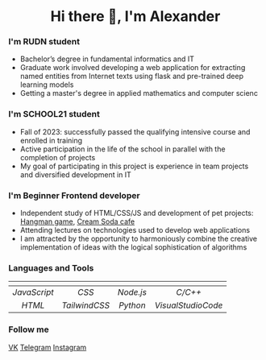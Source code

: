 <h1 align="center"> Hi there 👋, I'm Alexander</h1>

### I'm RUDN student 
- Bachelor’s degree in fundamental informatics and IT
- Graduate work involved developing a web application for extracting named entities from Internet texts using flask and pre-trained deep learning models
- Getting a master's degree in applied mathematics and computer scienc

### I'm SCHOOL21 student
- Fall of 2023: successfully passed the qualifying intensive course and enrolled in training
- Active participation in the life of the school in parallel with the completion of projects
- My goal of participating in this project is experience in team projects and diversified development in IT

### I'm Beginner Frontend developer
- Independent study of HTML/CSS/JS and development of pet projects: [Hangman game](https://aovorobyov.github.io/HANGMAN_GAME/),  [Cream Soda cafe](https://aovorobyov.github.io/cream_soda/)
- Attending lectures on technologies used to develop web applications
- I am attracted by the opportunity to harmoniously combine the creative implementation of ideas with the logical sophistication of algorithms

### Languages and Tools
| <!-- -->      | <!-- -->        | <!-- -->    | <!-- -->           |
|:-------------:|:---------------:|:-----------:|:------------------:|
| *JavaScript*  | *CSS*           | *Node.js*   | *C/C++*            |
| *HTML*        | *TailwindCSS*   | *Python*    | *VisualStudioCode* |

### Follow me
[VK](https://vk.com/sandwor)
[Telegram](https://t.me/sandwor)
[Instagram](https://www.instagram.com/sandwor)
